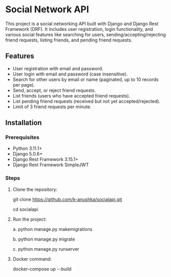 # Social Network API

This project is a social networking API built with Django and Django Rest Framework (DRF). It includes user registration, login functionality, and various social features like searching for users, sending/accepting/rejecting friend requests, listing friends, and pending friend requests.

## Features

- User registration with email and password.
- User login with email and password (case insensitive).
- Search for other users by email or name (paginated, up to 10 records per page).
- Send, accept, or reject friend requests.
- List friends (users who have accepted friend requests).
- List pending friend requests (received but not yet accepted/rejected).
- Limit of 3 friend requests per minute.

## Installation

### Prerequisites

- Python 3.11.1+
- Django 5.0.6+
- Django Rest Framework 3.15.1+
- Django Rest Framework SimpleJWT

### Steps

1. Clone the repository:

   git clone  https://github.com/k-anushka/socialapi.git
   
   cd socialapi

3. Run the project:

     a. python manage.py makemigrations
     
     b. python manage.py migrate
     
     c. python manage.py runserver

4. Docker command:

      docker-compose up --build


